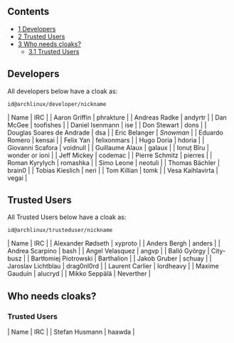 ## Contents

*   [1 Developers](#Developers)
*   [2 Trusted Users](#Trusted_Users)
*   [3 Who needs cloaks?](#Who_needs_cloaks?)
    *   [3.1 Trusted Users](#Trusted_Users_2)

## Developers

All developers below have a cloak as:

```
id@archlinux/developer/nickname

```

| Name | IRC |
| Aaron Griffin | phrakture |
| Andreas Radke | andyrtr |
| Dan McGee | toofishes |
| Daniel Isenmann | ise |
| Don Stewart | dons |
| Douglas Soares de Andrade | dsa |
| Eric Belanger | _Snowman_ |
| Eduardo Romero | kensai |
| Felix Yan | felixonmars |
| Hugo Doria | hdoria |
| Giovanni Scafora | voidnull |
| Guillaume Alaux | galaux |
| Ionuț Bîru | wonder or ioni |
| Jeff Mickey | codemac |
| Pierre Schmitz | pierres |
| Roman Kyrylych | romashka |
| Simo Leone | neotuli |
| Thomas Bächler | brain0 |
| Tobias Kieslich | neri |
| Tom Killian | tomk |
| Vesa Kaihlavirta | vegai |

## Trusted Users

All Trusted Users below have a cloak as:

```
id@archlinux/trusteduser/nickname

```

| Name | IRC |
| Alexander Rødseth | xyproto |
| Anders Bergh | anders |
| Andrea Scarpino | bash |
| Angel Velasquez | angvp |
| Balló György | City-busz |
| Bartłomiej Piotrowski | Barthalion |
| Jakob Gruber | schuay |
| Jaroslav Lichtblau | drag0nl0rd |
| Laurent Carlier | lordheavy |
| Maxime Gauduin | alucryd |
| Mikko Seppälä | Neverther |

## Who needs cloaks?

### Trusted Users

| Name | IRC |
| Stefan Husmann | haawda |